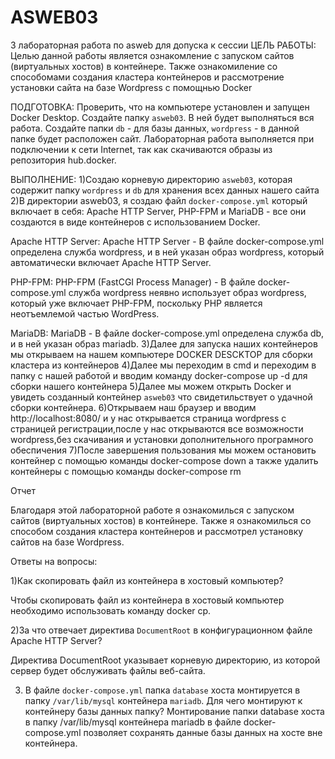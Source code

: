# ASWEB03
3 лабораторная работа по asweb для допуска к сессии
ЦЕЛЬ РАБОТЫ:
Целью данной работы является ознакомление с запуском сайтов (виртуальных хостов) в 
контейнере. Также ознакомиление со способомами  создания кластера контейнеров и рассмотрение
установки сайта на базе Wordpress с помощнью Docker

ПОДГОТОВКА:
Проверить, что на компьютере установлен и запущен Docker Desktop.
Создайте папку `asweb03`. В ней будет выполняться вся работа.
Создайте папки `db` - для базы данных, `wordpress` - в данной папке будет расположен сайт.
Лабораторная работа выполняется при подключении к сети Internet, так как скачиваются 
образы из репозитория hub.docker.

ВЫПОЛНЕНИЕ:
1)Cоздаю корневую директорию `asweb03`, которая содержит папку `wordpress` и `db` для хранения всех данных нашего сайта
2)В директории asweb03, я создаю файл `docker-compose.yml` который включает в себя:
Apache HTTP Server, PHP-FPM и MariaDB - все они создаются в виде контейнеров с использованием Docker.

Apache HTTP Server:
Apache HTTP Server - В файле docker-compose.yml определена служба wordpress, и в ней указан образ wordpress, который автоматически включает Apache HTTP Server.

PHP-FPM:
PHP-FPM (FastCGI Process Manager) - В файле docker-compose.yml служба wordpress неявно использует образ wordpress, который уже включает PHP-FPM, поскольку PHP является неотъемлемой частью WordPress.

MariaDB:
MariaDB - В файле docker-compose.yml определена служба db, и в ней указан образ mariadb.
3)Далее для запуска наших контейнеров мы открываем на нашем компьютере DOCKER DESCKTOP для сборки кластера из контейнеров
4)Далее мы переходим в cmd и переходим в папку с нашей работой и вводим команду docker-compose up -d для сборки нашего контейнера
5)Далее мы можем открыть Docker и увидеть созданный контейнер `asweb03` что свидетильствует о удачной сборки контейнера.
6)Открываем наш браузер и вводим http://localhost:8080/ и у нас открывается страница wordpress с страницей регистрации,после у нас открываются все возможности wordpress,без скачивания и установки дополнительного програмного обеспичения
7)После завершения пользования мы можем остановить контейнер с помощью команды docker-compose down а также удалить контейнеры с помощью команды docker-compose rm

Отчет

Благодаря этой лабораторной работе я ознакомилься с запуском сайтов (виртуальных хостов) в 
контейнере. Также я ознакомилься со способом создания кластера контейнеров и рассмотрел
установку сайтов на базе Wordpress.

Ответы на вопросы:

1)Как скопировать файл из контейнера в хостовый компьютер?

Чтобы скопировать файл из контейнера в хостовый компьютер необходимо использовать 
команду docker cp.

2)За что отвечает директива `DocumentRoot` в конфигурационном файле Apache HTTP Server?

Директива DocumentRoot указывает корневую директорию, из которой сервер будет обслуживать файлы веб-сайта. 

3) В файле `docker-compose.yml` папка `database` хоста монтируется в папку `/var/lib/mysql` контейнера `mariadb`. Для чего монтируют к контейнеру базы данных папку?
Монтирование папки database хоста в папку /var/lib/mysql контейнера mariadb в файле docker-compose.yml позволяет сохранять данные базы данных на хосте вне контейнера.
